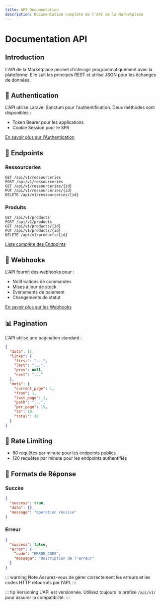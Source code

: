```yaml
---
title: API Documentation
description: Documentation complète de l'API de la Marketplace
---
```


# Documentation API

## Introduction

L'API de la Marketplace permet d'interagir programmatiquement avec la plateforme. Elle suit les principes REST et utilise JSON pour les échanges de données.

## 🔑 Authentication

L'API utilise Laravel Sanctum pour l'authentification. Deux méthodes sont disponibles :

- Token Bearer pour les applications
- Cookie Session pour le SPA

[En savoir plus sur l'Authentication](./auth)

## 📡 Endpoints

### Ressourceries

```http
GET /api/v1/ressourceries
POST /api/v1/ressourceries
GET /api/v1/ressourceries/{id}
PUT /api/v1/ressourceries/{id}
DELETE /api/v1/ressourceries/{id}
```

### Produits

```http
GET /api/v1/products
POST /api/v1/products
GET /api/v1/products/{id}
PUT /api/v1/products/{id}
DELETE /api/v1/products/{id}
```

[Liste complète des Endpoints](./endpoints)

## 🔄 Webhooks

L'API fournit des webhooks pour :

- Notifications de commandes
- Mises à jour de stock
- Événements de paiement
- Changements de statut

[En savoir plus sur les Webhooks](./webhooks)

## 📊 Pagination

L'API utilise une pagination standard :

```json
{
  "data": [],
  "links": {
    "first": "...",
    "last": "...",
    "prev": null,
    "next": "..."
  },
  "meta": {
    "current_page": 1,
    "from": 1,
    "last_page": 1,
    "path": "...",
    "per_page": 15,
    "to": 10,
    "total": 10
  }
}
```

## 🚦 Rate Limiting

- 60 requêtes par minute pour les endpoints publics
- 120 requêtes par minute pour les endpoints authentifiés

## 📝 Formats de Réponse

### Succès

```json
{
  "success": true,
  "data": {},
  "message": "Opération réussie"
}
```

### Erreur

```json
{
  "success": false,
  "error": {
    "code": "ERROR_CODE",
    "message": "Description de l'erreur"
  }
}
```

::: warning Note
Assurez-vous de gérer correctement les erreurs et les codes HTTP retournés par l'API.
:::

::: tip Versioning
L'API est versionnée. Utilisez toujours le préfixe `/api/v1/` pour assurer la compatibilité.
::: 